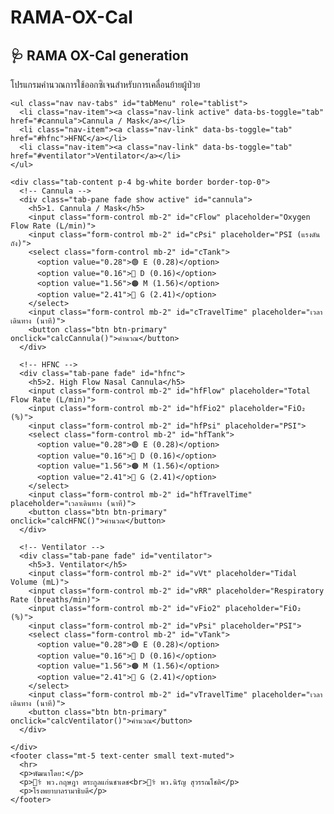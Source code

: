 # RAMA-OX-Cal
<head>
  <meta charset="UTF-8" />
  <meta name="viewport" content="width=device-width, initial-scale=1.0"/>
  <title>RAMA OX-Cal generation</title>
  <link href="https://cdn.jsdelivr.net/npm/bootstrap@5.3.3/dist/css/bootstrap.min.css" rel="stylesheet">
  <script src="https://cdn.jsdelivr.net/npm/sweetalert2@11"></script>
</head>
<body class="bg-light p-4">
  <div class="container">
    <h2 class="text-center mb-4">🩺 RAMA OX-Cal generation</h2>
    <p class="text-center">โปรแกรมคำนวณการใช้ออกซิเจนสำหรับการเคลื่อนย้ายผู้ป่วย</p>

    <ul class="nav nav-tabs" id="tabMenu" role="tablist">
      <li class="nav-item"><a class="nav-link active" data-bs-toggle="tab" href="#cannula">Cannula / Mask</a></li>
      <li class="nav-item"><a class="nav-link" data-bs-toggle="tab" href="#hfnc">HFNC</a></li>
      <li class="nav-item"><a class="nav-link" data-bs-toggle="tab" href="#ventilator">Ventilator</a></li>
    </ul>

    <div class="tab-content p-4 bg-white border border-top-0">
      <!-- Cannula -->
      <div class="tab-pane fade show active" id="cannula">
        <h5>1. Cannula / Mask</h5>
        <input class="form-control mb-2" id="cFlow" placeholder="Oxygen Flow Rate (L/min)">
        <input class="form-control mb-2" id="cPsi" placeholder="PSI (แรงดันถัง)">
        <select class="form-control mb-2" id="cTank">
          <option value="0.28">🟢 E (0.28)</option>
          <option value="0.16">🔵 D (0.16)</option>
          <option value="1.56">🟠 M (1.56)</option>
          <option value="2.41">🔴 G (2.41)</option>
        </select>
        <input class="form-control mb-2" id="cTravelTime" placeholder="เวลาเดินทาง (นาที)">
        <button class="btn btn-primary" onclick="calcCannula()">คำนวณ</button>
      </div>

      <!-- HFNC -->
      <div class="tab-pane fade" id="hfnc">
        <h5>2. High Flow Nasal Cannula</h5>
        <input class="form-control mb-2" id="hfFlow" placeholder="Total Flow Rate (L/min)">
        <input class="form-control mb-2" id="hfFio2" placeholder="FiO₂ (%)">
        <input class="form-control mb-2" id="hfPsi" placeholder="PSI">
        <select class="form-control mb-2" id="hfTank">
          <option value="0.28">🟢 E (0.28)</option>
          <option value="0.16">🔵 D (0.16)</option>
          <option value="1.56">🟠 M (1.56)</option>
          <option value="2.41">🔴 G (2.41)</option>
        </select>
        <input class="form-control mb-2" id="hfTravelTime" placeholder="เวลาเดินทาง (นาที)">
        <button class="btn btn-primary" onclick="calcHFNC()">คำนวณ</button>
      </div>

      <!-- Ventilator -->
      <div class="tab-pane fade" id="ventilator">
        <h5>3. Ventilator</h5>
        <input class="form-control mb-2" id="vVt" placeholder="Tidal Volume (mL)">
        <input class="form-control mb-2" id="vRR" placeholder="Respiratory Rate (breaths/min)">
        <input class="form-control mb-2" id="vFio2" placeholder="FiO₂ (%)">
        <input class="form-control mb-2" id="vPsi" placeholder="PSI">
        <select class="form-control mb-2" id="vTank">
          <option value="0.28">🟢 E (0.28)</option>
          <option value="0.16">🔵 D (0.16)</option>
          <option value="1.56">🟠 M (1.56)</option>
          <option value="2.41">🔴 G (2.41)</option>
        </select>
        <input class="form-control mb-2" id="vTravelTime" placeholder="เวลาเดินทาง (นาที)">
        <button class="btn btn-primary" onclick="calcVentilator()">คำนวณ</button>
      </div>
    
    </div>
    <footer class="mt-5 text-center small text-muted">
      <hr>
      <p>พัฒนาโดย:</p>
      <p>👨‍⚕️ พว.กฤษฎา ตระกูลแก่นชาเดช<br>👨‍⚕️ พว.นิรัญ สุวรรณโชติ</p>
      <p>โรงพยาบาลรามาธิบดี</p>
    </footer>
  </div>

<script>
function aiComment(time) {
  if (time < 15) return "⚠️ ออกซิเจนอาจไม่เพียงพอ ควรเตรียมถังสำรอง";
  if (time < 30) return "✔️ เพียงพอสำหรับการเคลื่อนย้ายระยะสั้น";
  return "✅ ออกซิเจนเพียงพอสำหรับการเคลื่อนย้ายทั่วไป";
}

function calcCannula() {
  const flow = parseFloat(document.getElementById("cFlow").value);
  const psi = parseFloat(document.getElementById("cPsi").value);
  const tank = parseFloat(document.getElementById("cTank").value);
  const travel = parseFloat(document.getElementById("cTravelTime").value);
  const time = ((psi - 200) * tank) / flow;
  const safe = time - travel;
  Swal.fire("Cannula / Mask", `ใช้งานได้ ${time.toFixed(1)} นาที<br>${aiComment(safe)}`, "info");
}

function calcHFNC() {
  const flow = parseFloat(document.getElementById("hfFlow").value);
  const fio2 = parseFloat(document.getElementById("hfFio2").value) / 100;
  const psi = parseFloat(document.getElementById("hfPsi").value);
  const tank = parseFloat(document.getElementById("hfTank").value);
  const travel = parseFloat(document.getElementById("hfTravelTime").value);
  const o2flow = flow * ((fio2 - 0.21) / 0.79);
  const time = ((psi - 200) * tank) / o2flow;
  const safe = time - travel;
  Swal.fire("HFNC", `ใช้ออกซิเจน ${o2flow.toFixed(2)} L/min<br>ใช้งานได้ ${time.toFixed(1)} นาที<br>${aiComment(safe)}`, "info");
}

function calcVentilator() {
  const vt = parseFloat(document.getElementById("vVt").value) / 1000;
  const rr = parseFloat(document.getElementById("vRR").value);
  const fio2 = parseFloat(document.getElementById("vFio2").value) / 100;
  const psi = parseFloat(document.getElementById("vPsi").value);
  const tank = parseFloat(document.getElementById("vTank").value);
  const travel = parseFloat(document.getElementById("vTravelTime").value);
  const mv = vt * rr;
  const o2flow = (mv + 4) * fio2;
  const time = ((psi - 200) * tank) / o2flow;
  const safe = time - travel;
  Swal.fire("Ventilator", `Minute Volume: ${mv.toFixed(2)}<br>ใช้ออกซิเจน ${o2flow.toFixed(2)} L/min<br>ใช้งานได้ ${time.toFixed(1)} นาที<br>${aiComment(safe)}`, "info");
}
</script>

<script src="https://cdn.jsdelivr.net/npm/bootstrap@5.3.3/dist/js/bootstrap.bundle.min.js"></script>
</body>
